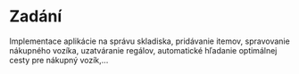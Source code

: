 # Zadání 
Implementace aplikácie na správu skladiska, pridávanie itemov, spravovanie nákupného vozíka, uzatváranie regálov, automatické hľadanie optimálnej cesty pre nákupný vozík,...